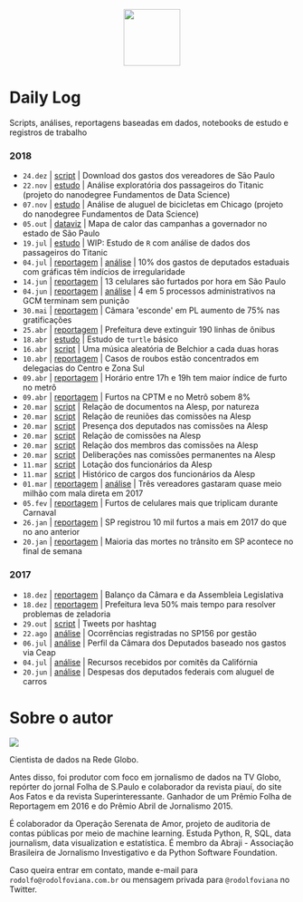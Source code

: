 <p align="center"><img src="http://simpleicon.com/wp-content/uploads/Calendar-1.png" alt="" width="100" /></p>

# Daily Log

Scripts, análises, reportagens baseadas em dados, notebooks de estudo e registros de trabalho

### 2018

* `24.dez` | [script](https://github.com/rodolfo-viana/dailylog/blob/master/scripts/vereadores_sp_gastos.py) | Download dos gastos dos vereadores de São Paulo
* `22.nov` | [estudo](https://github.com/rodolfo-viana/dailylog/blob/master/estudos/intro2ds_1/titanic_pos-revisao.ipynb) | Análise exploratória dos passageiros do Titanic (projeto do nanodegree Fundamentos de Data Science)
* `07.nov` | [estudo](https://github.com/rodolfo-viana/dailylog/blob/master/estudos/intro2ds_1/chicago_bikeshare_pt_resposta_pos-revisao.py) | Análise de aluguel de bicicletas em Chicago (projeto do nanodegree Fundamentos de Data Science)
* `05.out` | [dataviz](https://globoplay.globo.com/v/7065920/programa/) | Mapa de calor das campanhas a governador no estado de São Paulo
* `19.jul` | [estudo](https://github.com/rodolfo-viana/dailylog/blob/master/notebooks/WIP__2018-07-19-titatic_disaster.ipynb) | WIP: Estudo de `R` com análise de dados dos passageiros do Titanic
* `04.jul` | [reportagem](https://globoplay.globo.com/v/6849804/programa/) | [análise](https://github.com/rodolfo-viana/dailylog/blob/master/notebooks/2018-05-12-graficas_deputados.ipynb) | 10% dos gastos de deputados estaduais com gráficas têm indícios de irregularidade
* `14.jun` | [reportagem](https://globoplay.globo.com/v/6810205/programa/) | 13 celulares são furtados por hora em São Paulo
* `04.jun` | [reportagem](https://globoplay.globo.com/v/6784525/programa/) | [análise](https://github.com/rodolfo-viana/dailylog/blob/master/notebooks/2018-04-17-gcm-sindicancias-inqueritos.ipynb) | 4 em 5 processos administrativos na GCM terminam sem punição
* `30.mai` | [reportagem](https://globoplay.globo.com/v/6774532/programa/) | Câmara 'esconde' em PL aumento de 75% nas gratificações
* `25.abr` | [reportagem](https://globoplay.globo.com/v/6688759/programa/) | Prefeitura deve extinguir 190 linhas de ônibus
* `18.abr` | [estudo](https://github.com/rodolfo-viana/dailylog/blob/master/scripts/turtling.py) | Estudo de `turtle` básico
* `16.abr` | [script](https://github.com/rodolfo-viana/dailylog/blob/master/scripts/belchior.py) | Uma música aleatória de Belchior a cada duas horas
* `10.abr` | [reportagem](https://globoplay.globo.com/v/6651908/programa/) | Casos de roubos estão concentrados em delegacias do Centro e Zona Sul
* `09.abr` | [reportagem](https://globoplay.globo.com/v/6648976/programa/) | Horário entre 17h e 19h tem maior índice de furto no metrô
* `09.abr` | [reportagem](https://globoplay.globo.com/v/6647496/programa/) | Furtos na CPTM e no Metrô sobem 8%
* `20.mar` | [script](https://github.com/rodolfo-viana/dailylog/blob/master/scripts/alesp_natureza_doc.py) | Relação de documentos na Alesp, por natureza
* `20.mar` | [script](https://github.com/rodolfo-viana/dailylog/blob/master/scripts/alesp_comissao_permanente_reuniao.py) | Relação de reuniões das comissões na Alesp
* `20.mar` | [script](https://github.com/rodolfo-viana/dailylog/blob/master/scripts/alesp_comissao_permanente_presenca.py) | Presença dos deputados nas comissões na Alesp
* `20.mar` | [script](https://github.com/rodolfo-viana/dailylog/blob/master/scripts/alesp_comissao.py) | Relação de comissões na Alesp
* `20.mar` | [script](https://github.com/rodolfo-viana/dailylog/blob/master/scripts/alesp_comissao_membro.py) | Relação dos membros das comissões na Alesp
* `20.mar` | [script](https://github.com/rodolfo-viana/dailylog/blob/master/scripts/alesp_comissao_permanente_deliberacao.py) | Deliberações nas comissões permanentes na Alesp
* `11.mar` | [script](https://github.com/rodolfo-viana/dailylog/blob/master/scripts/alesp_funcionario_lotacao.py) | Lotação dos funcionários da Alesp
* `11.mar` | [script](https://github.com/rodolfo-viana/dailylog/blob/master/scripts/alesp_funcionario_cargo.py) | Histórico de cargos dos funcionários da Alesp
* `01.mar` | [reportagem](https://globoplay.globo.com/v/6543894/programa/) | [análise](https://github.com/rodolfo-viana/dailylog/blob/master/notebooks/2018-02-24-vereadores_correios.ipynb) | Três vereadores gastaram quase meio milhão com mala direta em 2017
* `05.fev` | [reportagem](https://globoplay.globo.com/v/6477808/programa/) | Furtos de celulares mais que triplicam durante Carnaval
* `26.jan` | [reportagem](https://globoplay.globo.com/v/6452520/) | SP registrou 10 mil furtos a mais em 2017 do que no ano anterior
* `20.jan` | [reportagem](https://globoplay.globo.com/v/6436485/) | Maioria das mortes no trânsito em SP acontece no final de semana

### 2017

* `18.dez` | [reportagem](https://globoplay.globo.com/v/6365526/) | Balanço da Câmara e da Assembleia Legislativa
* `18.dez` | [reportagem](https://globoplay.globo.com/v/6364186/) | Prefeitura leva 50% mais tempo para resolver problemas de zeladoria
* `29.out` | [script](https://github.com/rodolfo-viana/dailylog/blob/master/scripts/twitter_hashtag_scraping.py) | Tweets por hashtag
* `22.ago` | [análise](https://github.com/rodolfo-viana/dailylog/blob/master/notebooks/2017-08-22-atendimentos_sp156.ipynb) | Ocorrências registradas no SP156 por gestão
* `06.jul` | [análise](https://github.com/rodolfo-viana/dailylog/blob/master/notebooks/2017-07-06-profile_on_congresspersons.ipynb) | Perfil da Câmara dos Deputados baseado nos gastos via Ceap
* `04.jul` | [análise](https://github.com/rodolfo-viana/dailylog/blob/master/notebooks/2017-07-04-supporting_vs_opposing.ipynb) | Recursos recebidos por comitês da Califórnia
* `20.jun` | [análise](https://github.com/rodolfo-viana/dailylog/blob/master/notebooks/2017-06-20-expenses_on_car_rental.ipynb) | Despesas dos deputados federais com aluguel de carros

# Sobre o autor

![](https://i.imgur.com/MJQNRLk.jpg)

Cientista de dados na Rede Globo.

Antes disso, foi produtor com foco em jornalismo de dados na TV Globo, repórter do jornal Folha de S.Paulo e colaborador da revista piauí, do site Aos Fatos e da revista Superinteressante. Ganhador de um Prêmio Folha de Reportagem em 2016 e do Prêmio Abril de Jornalismo 2015.

É colaborador da Operação Serenata de Amor, projeto de auditoria de contas públicas por meio de machine learning. Estuda Python, R, SQL, data journalism, data visualization e estatística. É membro da Abraji - Associação Brasileira de Jornalismo Investigativo e da Python Software Foundation.

Caso queira entrar em contato, mande e-mail para `rodolfo@rodolfoviana.com.br` ou mensagem privada para `@rodolfoviana` no Twitter.

